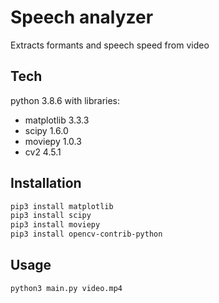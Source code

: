 # Speech analyzer

Extracts formants and speech speed from video

## Tech
python 3.8.6
with libraries:
* matplotlib 3.3.3
* scipy 1.6.0
* moviepy 1.0.3
* cv2 4.5.1

## Installation
```sh
pip3 install matplotlib
pip3 install scipy
pip3 install moviepy
pip3 install opencv-contrib-python
```

## Usage
```sh
python3 main.py video.mp4
```
